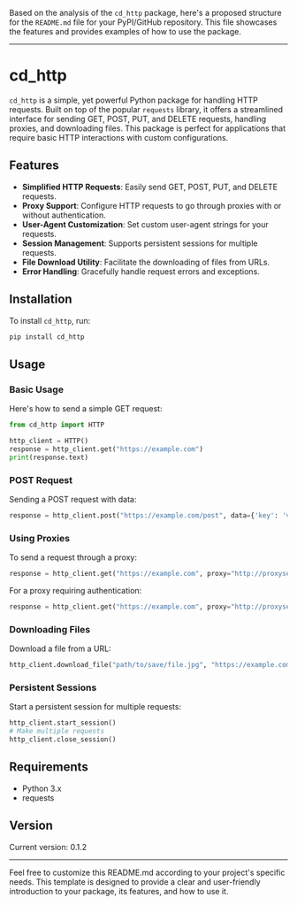 Based on the analysis of the `cd_http` package, here's a proposed structure for the `README.md` file for your PyPI/GitHub repository. This file showcases the features and provides examples of how to use the package.

---

# cd_http

`cd_http` is a simple, yet powerful Python package for handling HTTP requests. Built on top of the popular `requests` library, it offers a streamlined interface for sending GET, POST, PUT, and DELETE requests, handling proxies, and downloading files. This package is perfect for applications that require basic HTTP interactions with custom configurations.

## Features

- **Simplified HTTP Requests**: Easily send GET, POST, PUT, and DELETE requests.
- **Proxy Support**: Configure HTTP requests to go through proxies with or without authentication.
- **User-Agent Customization**: Set custom user-agent strings for your requests.
- **Session Management**: Supports persistent sessions for multiple requests.
- **File Download Utility**: Facilitate the downloading of files from URLs.
- **Error Handling**: Gracefully handle request errors and exceptions.

## Installation

To install `cd_http`, run:

```bash
pip install cd_http
```

## Usage

### Basic Usage

Here's how to send a simple GET request:

```python
from cd_http import HTTP

http_client = HTTP()
response = http_client.get("https://example.com")
print(response.text)
```

### POST Request

Sending a POST request with data:

```python
response = http_client.post("https://example.com/post", data={'key': 'value'})
```

### Using Proxies

To send a request through a proxy:

```python
response = http_client.get("https://example.com", proxy="http://proxyserver:port")
```

For a proxy requiring authentication:

```python
response = http_client.get("https://example.com", proxy="http://proxyserver:port", proxy_username="user", proxy_password="password")
```

### Downloading Files

Download a file from a URL:

```python
http_client.download_file("path/to/save/file.jpg", "https://example.com/image.jpg")
```

### Persistent Sessions

Start a persistent session for multiple requests:

```python
http_client.start_session()
# Make multiple requests
http_client.close_session()
```

## Requirements

- Python 3.x
- requests

## Version

Current version: 0.1.2

---

Feel free to customize this README.md according to your project's specific needs. This template is designed to provide a clear and user-friendly introduction to your package, its features, and how to use it.